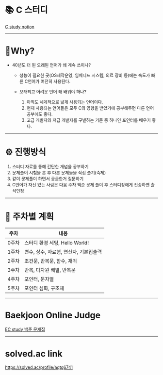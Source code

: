 # 📚 C 스터디
[C study notion](https://internal-vinca-22c.notion.site/C-18c46c2fafdf8074b04fcd217640df50?source=copy_link)

---

# 🤔Why?
- 40년도 더 된 오래된 언어가 왜 계속 쓰이나?
    - 성능이 필요한 곳(OS제작운영, 임베디드 시스템, 의료 장비 등)에는 속도가 빠른 C언어가 여전히 사용된다.

  - 오래되고 어려운 언어 왜 배워야 하나?
    1. 아직도 세계적으로 넓게 사용되는 언어이다.
    2. 현재 사용되는 언어들은 모두 C의 영향을 받았기에 공부해두면 다른 언어 공부에도 좋다.
    3. 고급 개발자와 저급 개발자를 구별하는 기준 중 하나인 포인터를 배우기 좋다.

---

# ⚙️ 진행방식
1. 스터디 자료를 통해 간단한 개념을 공부하기
2. 문제풀이 시험을 본 후 다른 문제들을 직접 풀기(숙제)
3. 같이 문제풀이 하면서 궁금한거 질문하기
4. C언어가 자신 있는 사람은 다음 주차 백준 문제 풀이 후 스터디장에게 전송하면 출석인정

---
# 📒 주차별 계획

| 주차     | 내용                                | 
|----------|-------------------------------------|
| 0주차    | 스터디 환경 세팅, Hello World!      |
| 1주차    | 변수, 상수, 자료형, 연산자, 기본입출력|
| 2주차    | 조건문, 반복문, 함수, 재귀           |
| 3주차    | 반복, 다차원 배열, 반복문            |
| 4주차    | 포인터, 문자열                      |
| 5주차    | 포인터 심화, 구조체                  |

---

# Baekjoon Online Judge
[EC study 백준 문제집](https://www.acmicpc.net/group/workbook/19445)

---

# solved.ac link
https://solved.ac/profile/aqtg6741
